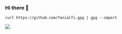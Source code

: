 ### Hi there 👋

`curl https://github.com/fanialfi.gpg | gpg --import`

[![](https://visitcount.itsvg.in/api?id=fanialfi&label=Profile%20Views&color=11&icon=5&pretty=true)](https://visitcount.itsvg.in)
